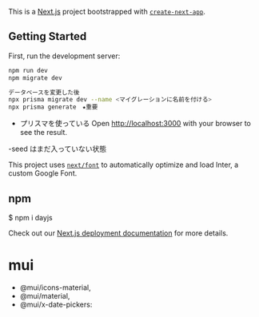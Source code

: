 This is a [Next.js](https://nextjs.org/) project bootstrapped with [`create-next-app`](https://github.com/vercel/next.js/tree/canary/packages/create-next-app).

## Getting Started

First, run the development server:

```bash
npm run dev
npm migrate dev

データベースを変更した後
npx prisma migrate dev --name <マイグレーションに名前を付ける>
npx prisma generate　★重要

```
- プリスマを使っている
Open [http://localhost:3000](http://localhost:3000) with your browser to see the result.

-seed はまだ入っていない状態

This project uses [`next/font`](https://nextjs.org/docs/basic-features/font-optimization) to automatically optimize and load Inter, a custom Google Font.

## npm
$ npm i dayjs

Check out our [Next.js deployment documentation](https://nextjs.org/docs/deployment) for more details.
# mui
- @mui/icons-material,
- @mui/material,
- @mui/x-date-pickers:
